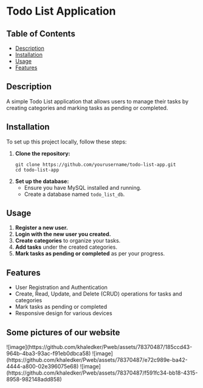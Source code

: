    <h1>Todo List Application</h1>
    <h2>Table of Contents</h2>
    <ul>
        <li><a href="#description">Description</a></li>
        <li><a href="#installation">Installation</a></li>
        <li><a href="#usage">Usage</a></li>
        <li><a href="#features">Features</a></li>
    </ul>
    <h2 id="description">Description</h2>
    <p>A simple Todo List application that allows users to manage their tasks by creating categories and marking tasks as pending or completed.</p>
    <h2 id="installation">Installation</h2>
    <p>To set up this project locally, follow these steps:</p>
    <ol>
        <li><strong>Clone the repository:</strong>
            <pre><code>git clone https://github.com/yourusername/todo-list-app.git<br>cd todo-list-app</code></pre>
        </li>
        <li><strong>Set up the database:</strong>
            <ul>
                <li>Ensure you have MySQL installed and running.</li>
                <li>Create a database named <code>todo_list_db</code>.</li>
            </ul>
        </li>
    </ol>
    <h2 id="usage">Usage</h2>
    <ol>
        <li><strong>Register a new user.</strong></li>
        <li><strong>Login with the new user you created.</strong></li>
        <li><strong>Create categories</strong> to organize your tasks.</li>
        <li><strong>Add tasks</strong> under the created categories.</li>
        <li><strong>Mark tasks as pending or completed</strong> as per your progress.</li>
    </ol>
    <h2 id="features">Features</h2>
    <ul>
        <li>User Registration and Authentication</li>
        <li>Create, Read, Update, and Delete (CRUD) operations for tasks and categories</li>
        <li>Mark tasks as pending or completed</li>
        <li>Responsive design for various devices</li>
    </ul>
    <h2 id="contact">Some pictures of our website</h2>
![image](https://github.com/khaledker/Pweb/assets/78370487/185ccd43-964b-4ba3-93ac-f91eb0dbca58)
![image](https://github.com/khaledker/Pweb/assets/78370487/e72c989e-ba42-4444-a800-02e396075e68)
![image](https://github.com/khaledker/Pweb/assets/78370487/f591fc34-bb18-4315-8958-982148add858)


